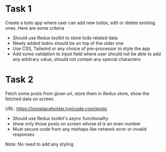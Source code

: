 # Task 1

Create a todo app where user can add new todos, edit or delete existing ones.
Here are some criteria

- Should use Redux toolkit to store todo related data
- Newly added todos should be on top of the older one
- Use CSS, Tailwind or any choice of pre-processor to style the app
- Add some validation to input field where user should not be able to add any arbitrary value, should not contain any special characters

# Task 2

Fetch some posts from given url, store them in Redux store, show the fetched data on screen.

URL: https://jsonplaceholder.typicode.com/posts

- Should use Redux toolkit's async functionality
- show only those posts on screen whose id is an even number
- Must secure code from any mishaps like network error or invalid responses

Note: No need to add any styling
